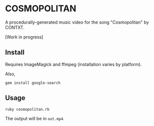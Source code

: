 
# COSMOPOLITAN

A procedurally-generated music video for the song "Cosmopolitan" by CONTXT.

[Work in progress]

## Install

Requires ImageMagick and ffmpeg (installation varies by platform).

Also,
```
gem install google-search
```

## Usage

```
ruby cosmopolitan.rb
```

The output will be in `out.mp4`.